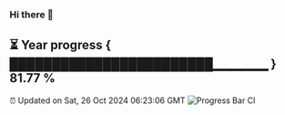 ### Hi there 👋
⏳ Year progress { ████████████████████████▁▁▁▁▁▁ } 81.77 %
---
⏰ Updated on Sat, 26 Oct 2024 06:23:06 GMT
![Progress Bar CI](https://github.com/liununu/liununu/workflows/Progress%20Bar%20CI/badge.svg)
